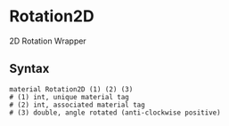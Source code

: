 # Rotation2D

2D Rotation Wrapper

## Syntax

```
material Rotation2D (1) (2) (3)
# (1) int, unique material tag
# (2) int, associated material tag
# (3) double, angle rotated (anti-clockwise positive)
```
